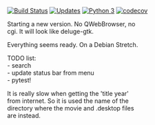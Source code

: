 [![Build Status](https://travis-ci.org/hpfn/movie_plist.svg?branch=master)](https://travis-ci.org/hpfn/movie_plist)
[![Updates](https://pyup.io/repos/github/hpfn/movie_plist/shield.svg)](https://pyup.io/repos/github/hpfn/movie_plist/)
[![Python 3](https://pyup.io/repos/github/hpfn/movie_plist/python-3-shield.svg)](https://pyup.io/repos/github/hpfn/movie_plist/)
[![codecov](https://codecov.io/gh/hpfn/movie_plist/branch/master/graph/badge.svg)](https://codecov.io/gh/hpfn/movie_plist)


Starting a new version. No QWebBrowser, no<br>
cgi. It will look like deluge-gtk.

Everything seems ready. On a Debian Stretch.

TODO list:<br> 
    - search<br>
    - update status bar from menu<br>
    - pytest!

It is really slow when getting the 'title year' <br>
from internet. So it is used the name of the <br>
directory where the movie and .desktop files <br>
are instead. 